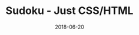 ---
title: 'Sudoku - Just CSS/HTML'
description: 'Complete a sudoku puzzle without Javascript or server-side interaction.'
gametype: 'hard'
gameid: 9
date: 2018-06-20
tags: []
draft: false
type: 'games'
num19: [{'idx':1,'arr1':[1,2,3,4,5,6,7,8,9],'arr2':[1,2,3,4,5,6,7,8,9]},{'idx':2,'arr1':[1,2,3,4,5,6,7,8,9],'arr2':[1,2,3,4,5,6,7,8,9]},{'idx':3,'arr1':[1,2,3,4,5,6,7,8,9],'arr2':[1,2,3,4,5,6,7,8,9]},{'idx':4,'arr1':[1,2,3,4,5,6,7,8,9],'arr2':[1,2,3,4,5,6,7,8,9]},{'idx':5,'arr1':[1,2,3,4,5,6,7,8,9],'arr2':[1,2,3,4,5,6,7,8,9]},{'idx':6,'arr1':[1,2,3,4,5,6,7,8,9],'arr2':[1,2,3,4,5,6,7,8,9]},{'idx':7,'arr1':[1,2,3,4,5,6,7,8,9],'arr2':[1,2,3,4,5,6,7,8,9]},{'idx':8,'arr1':[1,2,3,4,5,6,7,8,9],'arr2':[1,2,3,4,5,6,7,8,9]},{'idx':9,'arr1':[1,2,3,4,5,6,7,8,9],'arr2':[1,2,3,4,5,6,7,8,9]}]
puzzle: [[0, 0, 4, 0, 0, 0, 0, 7, 8], [0, 8, 0, 3, 4, 9, 0, 0, 0], [0, 0, 6, 0, 0, 0, 0, 0, 0], [9, 0, 0, 0, 7, 1, 5, 0, 6], [6, 0, 0, 0, 0, 0, 8, 0, 0], [5, 0, 0, 0, 2, 6, 7, 0, 4], [0, 0, 9, 0, 0, 0, 0, 0, 0], [0, 7, 0, 1, 3, 2, 0, 0, 0], [0, 0, 3, 0, 0, 0, 0, 5, 2]]
layout: 'sudokucssstatic'
---